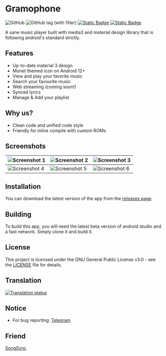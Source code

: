 # Gramophone
![GitHub](https://img.shields.io/github/license/AkaneTan/Gramophone?style=flat-square&logoColor=white&labelColor=black&color=azure)
![GitHub tag (with filter)](https://img.shields.io/github/v/tag/AkaneTan/Gramophone?style=flat-square&logoColor=white&labelColor=black&color=azure)
[![Static Badge](https://img.shields.io/badge/Telegram-Content?style=flat-square&logo=telegram&logoColor=black&color=azure)](https://t.me/AkaneFoundation)
[![Static Badge](https://img.shields.io/badge/Matrix-Content?style=flat-square&logo=matrix&logoColor=black&color=azure)](https://matrix.to/#/#akanefoundation:matrix.org)

A sane music player built with media3 and material design library that is following android's standard strictly.

## Features
- Up-to-date material 3 design
- Monet themed icon on Android 12+
- View and play your favorite music
- Search your favourite music
- Web streaming (coming soon!)
- Synced lyrics
- Manage & Add your playlist

## Why us?
- Clean code and unified code style
- Friendly for inline compile with custom ROMs

## Screenshots
| ![Screenshot 1](https://github.com/AkaneTan/Gramophone/raw/beta/resources/screenshot_1.png) | ![Screenshot 2](https://github.com/AkaneTan/Gramophone/raw/beta/resources/screenshot_2.png) | ![Screenshot 3](https://github.com/AkaneTan/Gramophone/raw/beta/resources/screenshot_3.png) |
|---------------------------------------------------------------------------------------------|---------------------------------------------------------------------------------------------|---------------------------------------------------------------------------------------------|
| ![Screenshot 4](https://github.com/AkaneTan/Gramophone/raw/beta/resources/screenshot_4.png) | ![Screenshot 5](https://github.com/AkaneTan/Gramophone/raw/beta/resources/screenshot_5.png) | ![Screenshot 6](https://github.com/AkaneTan/Gramophone/raw/beta/resources/screenshot_6.png) |

## Installation
You can download the latest version of the app from the [releases page](https://github.com/AkaneTan/Gramophone/releases).

## Building
To build this app, you will need the latest beta version of android studio and a fast network. Simply clone it and build it.

## License
This project is licensed under the GNU General Public License v3.0 - see the [LICENSE](https://github.com/AkaneTan/Gramophone/blob/beta/LICENSE) file for details.

## Translation
<a href="https://hosted.weblate.org/engage/gramophone/">
<img src="https://hosted.weblate.org/widget/gramophone/strings-xml/287x66-white.png" alt="Translation status" />
</a>

## Notice
- For bug reporting: [Telegram](https://t.me/AkaneFoundation)

## Friend
[SongSync](https://github.com/lambada10/songsync)

